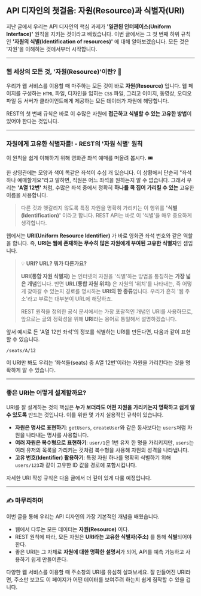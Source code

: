 ## API 디자인의 첫걸음: 자원(Resource)과 식별자(URI)

지난 글에서 우리는 API 디자인의 핵심 과제가 **'일관된 인터페이스(Uniform Interface)'** 원칙을 지키는 것이라고 배웠습니다. 이번 글에서는 그 첫 번째 하위 규칙인 **'자원의 식별(Identification of resources)'** 에 대해 알아보겠습니다. 모든 것은 '자원'을 이해하는 것에서부터 시작합니다.

---

### 웹 세상의 모든 것, '자원(Resource)'이란? 🤔

우리가 웹 서비스를 이용할 때 마주하는 모든 것이 바로 **자원(Resource)** 입니다. 웹 페이지를 구성하는 `HTML` 파일, 디자인을 입히는 `CSS` 파일, 그리고 이미지, 동영상, 오디오 파일 등 서버가 클라이언트에게 제공하는 모든 데이터가 자원에 해당합니다.

REST의 첫 번째 규칙은 바로 이 수많은 자원에 **접근하고 식별할 수 있는 고유한 방법**이 있어야 한다는 것입니다.

---

### 자원에게 고유한 식별자를\! - REST의 '자원 식별' 원칙

이 원칙을 쉽게 이해하기 위해 영화관 좌석 예매를 떠올려 봅시다. 🎟️

한 상영관에는 모양과 색이 똑같은 좌석이 수십 개 있습니다. 이 상황에서 단순히 "좌석 하나 예매할게요"라고 말하면, 직원은 어느 좌석을 원하는지 알 수 없습니다. 그래서 우리는 **'A열 12번'** 처럼, 수많은 좌석 중에서 정확히 **하나를 콕 집어 가리킬 수 있는** 고유한 이름을 사용합니다.

> 다른 것과 헷갈리지 않도록 특정 자원을 명확히 가리키는 이 행위를 **'식별(Identification)'** 이라고 합니다. REST API는 바로 이 '식별'을 매우 중요하게 생각합니다.

웹에서는 **URI(Uniform Resource Identifier)** 가 바로 영화관 좌석 번호와 같은 역할을 합니다. 즉, **URI는 웹에 존재하는 무수히 많은 자원에게 부여된 고유한 식별자**인 셈입니다.

> 💡 **URI? URL? 뭐가 다른가요?**
>
> **URI(통합 자원 식별자)** 는 인터넷의 자원을 '식별'하는 방법을 통칭하는 **가장 넓은 개념**입니다. 반면 **URL(통합 자원 위치)** 은 자원의 '위치'를 나타내는, 즉 어떻게 찾아갈 수 있는지 경로를 명시하는 **URI의 한 종류**입니다. 우리가 흔히 '웹 주소'라고 부르는 대부분이 URL에 해당하죠.
>
> REST 원칙을 정의한 공식 문서에서는 가장 포괄적인 개념인 URI를 사용하므로, 앞으로는 글의 정확성을 위해 **URI**라는 용어로 통일해서 설명하겠습니다.

앞서 예시로 든 'A열 12번 좌석'의 정보를 식별하는 URI를 만든다면, 다음과 같이 표현할 수 있습니다.

```
/seats/A/12
```

이 URI만 봐도 우리는 '좌석들(seats) 중 A열 12번'이라는 자원을 가리킨다는 것을 명확하게 알 수 있습니다.

---

### 좋은 URI는 어떻게 설계할까요?

URI를 잘 설계하는 것의 핵심은 **누가 보더라도 어떤 자원을 가리키는지 명확하고 쉽게 알 수 있도록** 만드는 것입니다. 이를 위한 몇 가지 실용적인 규칙이 있습니다.

- **자원은 명사로 표현하기**: `getUsers`, `createUser`와 같은 동사보다는 `users`처럼 자원을 나타내는 명사를 사용합니다.
- **여러 자원은 복수형으로 표현하기**: `user/1`은 1번 유저 한 명을 가리키지만, `users`는 여러 유저의 목록을 가리키는 것처럼 복수형을 사용해 자원의 성격을 나타냅니다.
- **고유 번호(Identifier) 활용하기**: 특정 자원 하나를 명확히 식별하기 위해 `users/123`과 같이 고유한 ID 값을 경로에 포함시킵니다.

자세한 URI 작성 규칙은 다음 글에서 더 깊이 있게 다룰 예정입니다.

---

### ✍️ 마무리하며

이번 글을 통해 우리는 API 디자인의 가장 기본적인 개념을 배웠습니다.

- 웹에서 다루는 모든 데이터는 **자원(Resource)** 이다.
- REST 원칙에 따라, 모든 자원은 **URI라는 고유한 식별자(주소)** 를 통해 **식별**되어야 한다.
- 좋은 URI는 그 자체로 **자원에 대한 명확한 설명서**가 되어, API를 예측 가능하고 사용하기 쉽게 만들어준다.

다양한 웹 서비스를 이용할 때 주소창의 URI를 유심히 살펴보세요. 잘 만들어진 URI라면, 주소만 보고도 이 페이지가 어떤 데이터를 보여주려 하는지 쉽게 짐작할 수 있을 겁니다.
